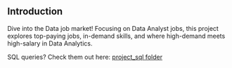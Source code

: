 ## Introduction
Dive into the Data job market! Focusing on Data Analyst jobs, this project explores top-paying jobs, in-demand skills, and where high-demand meets high-salary in Data Analytics.

SQL queries? Check them out here: [project_sql folder](/project_sql/)
